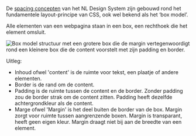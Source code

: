<!-- @license CC0-1.0 -->

De [spacing concepten](#spacing-concepten) van het NL Design System zijn gebouwd rond het fundamentele layout-principe van CSS, ook wel bekend als het ‘box model’.

Alle elementen van een webpagina staan in een box, een rechthoek die het element omsluit.

![Box model structuur met een grotere box die de margin vertegenwoordigt rond een kleinere box die de content voorstelt met zijn padding en border.](https://raw.githubusercontent.com/nl-design-system/documentatie/assets/richtlijnen_stijl_ruimte_box-model.png)

Uitleg:

- Inhoud ofwel 'content' is de ruimte voor tekst, een plaatje of andere elementen.
- Border is de rand om de content.
- Padding is de ruimte tussen de content en de border. Zonder padding zou de border strak om de content zitten. Padding heeft dezelfde achtergrondkleur als de content.
- Marge ofwel 'Margin' is het deel buiten de border van de box. Margin zorgt voor ruimte tussen aangrenzende boxen. Margin is transparant, heeft geen eigen kleur. Margin draagt niet bij aan de breedte van een element.
